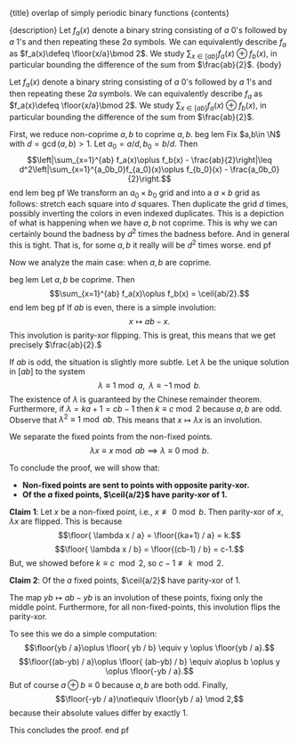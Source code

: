 {title}
overlap of simply periodic binary functions
{contents}

{description}
Let $f_a(x)$ denote a binary string consisting of  $a$ $0$'s
followed by $a$ $1$'s  and then repeating these $2a$ symbols.
We can equivalently describe $f_a$ as $f_a(x)\defeq \floor{x/a}\bmod 2$.
We study $\sum_{x\in [ab]} f_a(x)\oplus f_b(x)$, in particular
bounding the difference of the sum from $\frac{ab}{2}$.
{body}

Let $f_a(x)$ denote a binary string consisting of  $a$ $0$'s
followed by $a$ $1$'s  and then repeating these $2a$ symbols.
We can equivalently describe $f_a$ as $f_a(x)\defeq \floor{x/a}\bmod 2$.
We study $\sum_{x\in [ab]} f_a(x)\oplus f_b(x)$, in particular
bounding the difference of the sum from $\frac{ab}{2}$.

First, we reduce non-coprime $a,b$ to coprime $a,b$.
beg lem
  Fix $a,b\in \N$ with $d=\gcd(a,b)>1$.  Let $a_0=a/d,b_0=b/d.$
  Then $$\left|\sum_{x=1}^{ab} f_a(x)\oplus f_b(x)  - \frac{ab}{2}\right|\leq
  d^2\left|\sum_{x=1}^{a_0b_0}f_{a_0}(x)\oplus f_{b_0}(x) - \frac{a_0b_0}{2}\right.$$
end lem
beg pf
We transform an $a_0 \times b_0$ grid and into a
$a\times b$ grid as follows: stretch each square into $d$
squares. Then duplicate the grid $d$ times, possibly inverting
the colors in even indexed duplicates.
This is a depiction of what is happening when we have $a,b$ not
coprime. This is why we can certainly bound the badness by $d^2$
times the badness before. And in general this is tight. That is,
for some $a,b$ it really will be $d^{2}$ times worse.
end pf

Now we analyze the main case: when $a,b$ are coprime.

beg lem
  Let $a,b$ be coprime. 
  Then $$\sum_{x=1}^{ab} f_a(x)\oplus f_b(x) = \ceil{ab/2}.$$
end lem
beg pf
  If $ab$ is even, there is a simple involution:
  $$x\mapsto ab-x.$$
  This involution is parity-xor flipping. This is great, this
  means that we get precisely $\frac{ab}{2}.$

  If $ab$ is odd, the situation is slightly more subtle. 
  Let $\lambda$ be the unique solution in $[ab]$ to the system
  $$\lambda \equiv 1 \bmod a, \;\; \lambda \equiv -1 \bmod b.$$
  The existence of $\lambda$ is guaranteed by the Chinese
  remainder theorem.
  Furthermore, if $\lambda = ka+1=c b -1$ then $k\equiv c \bmod
  2$ because $a,b$ are odd.
  Observe that $\lambda^2\equiv 1\bmod ab$. 
  This means that $x\mapsto \lambda x$ is an involution. 

  We separate the fixed points from the non-fixed points.
  $$\lambda x \equiv x \bmod ab \implies \lambda \equiv 0 \bmod
  b.$$

  To conclude the proof, we will show that:

- **Non-fixed points are sent to points with opposite
    parity-xor.**
- **Of the $a$ fixed points, $\ceil{a/2}$ have parity-xor of  $1$.**

**Claim 1**: Let $x$ be a non-fixed point, i.e., $x\not\equiv 0\bmod b$.
Then parity-xor of  $x,\lambda x$ are flipped.
This is because
$$\floor{ \lambda x / a} = \floor{(ka+1) / a} = k.$$
$$\floor{ \lambda x / b} = \floor{(cb-1) / b} = c-1.$$
But, we showed before $k\equiv c \mod 2$, so  $c-1\not\equiv k
\mod 2$.

**Claim 2**: Of the $a$ fixed points, $\ceil{a/2}$ have parity-xor of  $1$.

The map $yb \mapsto ab-yb$ is an involution of these points,
fixing only the middle point. Furthermore, for all
non-fixed-points, this involution flips the parity-xor.

To see this we do a simple computation:
$$\floor{yb / a}\oplus \floor{ yb / b} \equiv y \oplus \floor{yb
/ a}.$$
$$\floor{(ab-yb) / a}\oplus \floor{ (ab-yb) / b} \equiv a\oplus b \oplus y \oplus \floor{-yb
/ a}.$$
But of course $a\oplus b \equiv 0$ because  $a,b$ are both odd.
Finally, 
$$\floor{-yb / a}\not\equiv \floor{yb / a} \mod 2,$$
because their absolute values differ by exactly $1$.

This concludes the proof.
end pf

